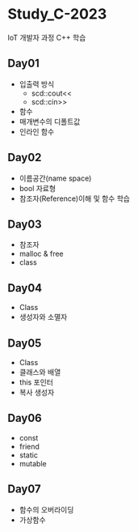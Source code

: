 # Study_C-2023
IoT 개발자 과정 C++ 학습


## Day01
- 입출력 방식
  - scd::cout<<
  - scd::cin>>
 - 함수
 - 매개변수의 디폴트값
 - 인라인 함수
 
## Day02
 - 이름공간(name space)
 - bool 자료형
 - 참조자(Reference)이해 및 함수 학습
 
## Day03
- 참조자
- malloc & free
- class

## Day04
- Class
- 생성자와 소멸자

## Day05
- Class
- 클래스와 배열
- this 포인터
- 복사 생성자

## Day06
- const
- friend
- static
- mutable

## Day07
- 함수의 오버라이딩
- 가상함수


